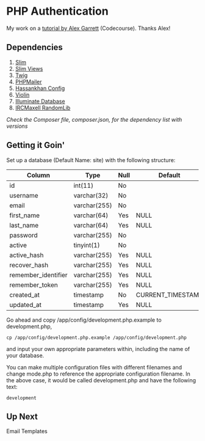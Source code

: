 # PHP Authentication
My work on a [tutorial by Alex Garrett](https://www.youtube.com/playlist?list=PLfdtiltiRHWGKUvioJly40RJZchSG2-34) (Codecourse). Thanks Alex!

## Dependencies
1. [Slim](https://github.com/slimphp/Slim)
2. [Slim Views](https://github.com/slimphp/Slim-Views)
3. [Twig](https://github.com/twigphp/Twig)
4. [PHPMailer](https://github.com/PHPMailer/PHPMailer)
5. [Hassankhan Config](https://packagist.org/packages/hassankhan/config)
6. [Violin](https://github.com/alexgarrett/violin)
7. [Illuminate Database](https://github.com/illuminate/database)
8. [IRCMaxell RandomLib](https://packagist.org/packages/ircmaxell/random-lib)

*Check the Composer file, composer.json, for the dependency list with versions*


## Getting it Goin'
Set up a database (Default Name: site) with the following structure:

| Column              | Type         | Null | Default            | Comments |
|---------------------|--------------|------|--------------------|----------|
| id                  | int(11)      | No   |                    |          |
| username            | varchar(32)  | No   |                    |          |
| email               | varchar(255) | No   |                    |          |
| first_name          | varchar(64)  | Yes  | NULL               |          |
| last_name           | varchar(64)  | Yes  | NULL               |          |
| password            | varchar(255) | No   |                    |          |
| active              | tinyint(1)   | No   |                    |          |
| active_hash         | varchar(255) | Yes  | NULL               |          |
| recover_hash        | varchar(255) | Yes  | NULL               |          |
| remember_identifier | varchar(255) | Yes  | NULL               |          |
| remember_token      | varchar(255) | Yes  | NULL               |          |
| created_at          | timestamp    | No   | CURRENT_TIMESTAMP  |          |
| updated_at          | timestamp    | Yes  | NULL               |          |

Go ahead and copy /app/config/development.php.example to development.php,

```
cp /app/config/development.php.example /app/config/development.php
```

 and input your own appropriate parameters within, including the name of your database.

You can make multiple configuration files with different filenames and change mode.php to reference the appropriate configuration filename. In the above case, it would be called development.php and have the following text:

```
development
```

## Up Next
Email Templates